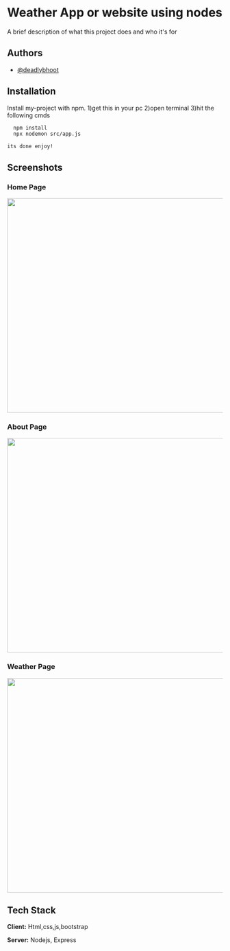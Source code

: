 
# Weather App or website using nodes

A brief description of what this project does and who it's for


## Authors

- [@deadlybhoot](https://www.github.com/deadlybhoot)


## Installation

Install my-project with npm.
1)get this in your pc
2)open terminal
3)hit the following cmds
```bash
  npm install 
  npx nodemon src/app.js
```
    its done enjoy!
## Screenshots
<h3>Home Page</h3>
<img src="https://github.com/Deadlybhoot/nodejs-Projects/assets/90792669/f10eea2b-fb3d-4220-b015-e129d419df3d" height="500"width="800">
<h3>About Page</h3>
<img src="https://github.com/Deadlybhoot/nodejs-Projects/assets/90792669/c9fb56c9-6fce-494b-bb2b-68cc63448e0d" height="500"width="800">
<!-- ![Screenshot (62)](https://github.com/Deadlybhoot/nodejs-Projects/assets/90792669/c9fb56c9-6fce-494b-bb2b-68cc63448e0d) -->
<h3>Weather Page</h3>
<img src="https://github.com/Deadlybhoot/nodejs-Projects/assets/90792669/acd716a6-37ef-4d27-97b4-460f00d246e7" height="500"width="800">
<!-- ![Screenshot (64)](https://github.com/Deadlybhoot/nodejs-Projects/assets/90792669/acd716a6-37ef-4d27-97b4-460f00d246e7) -->

## Tech Stack

**Client:** Html,css,js,bootstrap

**Server:** Nodejs, Express


